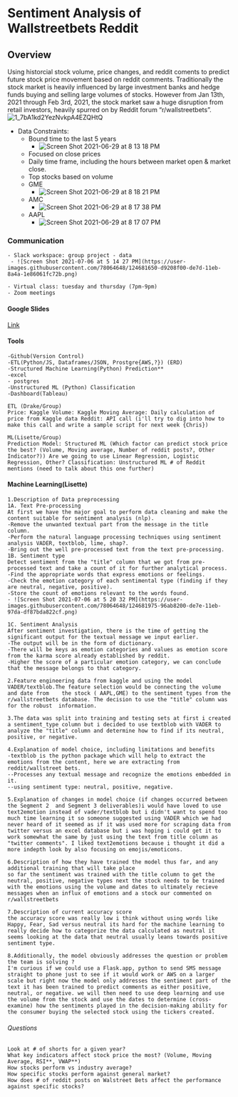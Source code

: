 # Sentiment Analysis of Wallstreetbets Reddit

## Overview
Using historcial stock volume, price changes, and reddit coments to predict future stock price movement based on reddit comments. Traditionally the stock market is heavily influenced by large investment banks and hedge funds buying and selling large volumes of stocks. However from Jan 13th, 2021 through Feb 3rd, 2021, the stock market saw a huge disruption from retail investors, heavily spurred on by Reddit forum “r/wallstreetbets”. 
![1_7bA1kd2YezNvkpA4EZQHtQ](https://user-images.githubusercontent.com/78064648/123714755-cb3e8e80-d82b-11eb-914e-7e455b0818ce.jpg)
 - Data Constraints: 
    - Bound time to the last 5 years 
      - ![Screen Shot 2021-06-29 at 8 13 18 PM](https://user-images.githubusercontent.com/78064648/123896565-a83cd900-d916-11eb-8d4c-85cdd1202b21.png)
    - Focused on close prices 
    - Daily time frame, including the hours between market open & market close.
    - Top stocks based on volume 
    - GME
      - ![Screen Shot 2021-06-29 at 8 18 21 PM](https://user-images.githubusercontent.com/78064648/123896871-403ac280-d917-11eb-967f-04b4d23eff9d.png)
    - AMC
      - ![Screen Shot 2021-06-29 at 8 17 38 PM](https://user-images.githubusercontent.com/78064648/123896994-83953100-d917-11eb-887c-f900bb304e48.png)
    - AAPL
      - ![Screen Shot 2021-06-29 at 8 17 07 PM](https://user-images.githubusercontent.com/78064648/123897017-93ad1080-d917-11eb-9d76-020ae290063f.png)


 ### Communication
    - Slack workspace: group project - data
     - ![Screen Shot 2021-07-06 at 5 14 27 PM](https://user-images.githubusercontent.com/78064648/124681650-d9208f00-de7d-11eb-8a4a-1e86061fc72b.png)

    - Virtual class: tuesday and thursday (7pm-9pm)
    - Zoom meetings
    
#### Google Slides
   [Link](https://docs.google.com/presentation/d/1XOsLk_ywS7JSwWmFjPFMf7BQVyQRQjJGoViyDx5BsoE/edit?usp=sharing)
 
#### Tools
    -Github(Version Control) 
    -ETL(Python/JS, Dataframes/JSON, Prostgre{AWS,?}) (ERD) 
    -Structured Machine Learning(Python) Prediction** 
    -excel 
    - postgres
    -Unstructured ML (Python) Classification 
    -Dashboard(Tableau)

    ETL (Drake/Group)
    Price: Kaggle Volume: Kaggle Moving Average: Daily calculation of price from Kaggle data Reddit: API call (i'll try to dig into how to make this call and write a sample script for next week {Chris})

    ML(Lisette/Group)
    Prediction Model: Structured ML (Which factor can predict stock price the best? (Volume, Moving average, Number of reddit posts?, Other Indicator?)) Are we going to use Linear Regression, Logistic Regression, Other? Classification: Unstructured ML # of Reddit mentions (need to talk about this one further)
 
 #### Machine Learning(Lisette)
    
    1.Description of Data preprocessing
    1A. Text Pre-processing
    At first we have the major goal to perform data cleaning and make the content suitable for sentiment analysis (nlp).
    -Remove the unwanted textual part from the message in the title column.
    -Perform the natural language processing techniques using sentiment analysis VADER, textblob, lime, shap?.
    -Bring out the well pre-processed text from the text pre-processing.
    1B. Sentiment type 
    Detect sentiment from the "title" column that we got from pre-processed text and take a count of it for further analytical process.
    -Find the appropriate words that express emotions or feelings.
    -Check the emotion category of each sentimental type (finding if they are neutral, negative, positive).
    -Store the count of emotions relevant to the words found.
    - ![Screen Shot 2021-07-06 at 5 20 32 PM](https://user-images.githubusercontent.com/78064648/124681975-96ab8200-de7e-11eb-97da-df87bda822cf.png)

    1C. Sentiment Analysis
    After sentiment investigation, there is the time of getting the significant output for the textual message we input earlier.
    -The output will be in the form of dictionary.
    -There will be keys as emotion categories and values as emotion score from the karma score already established by reddit.
    -Higher the score of a particular emotion category, we can conclude that the message belongs to that category.

    2.Feature engineering data from kaggle and using the model VADER/textblob.The feature selection would be connecting the volume and date from    the stock ( AAPL,GME) to the sentiment types from the r/wallstreetbets database. The decision to use the "title" column was for the robust  information.

    3.The data was split into training and testing sets at first i created a sentiment_type column but i decided to use textblob with VADER to analyze the "title" column and determine how to find if its neutral, positive, or negative.

    4.Explanation of model choice, including limitations and benefits
    -textblob is the python package which will help to extract the emotions from the content, here we are extracting from reddit/wallstreet bets.
    --Processes any textual message and recognize the emotions embedded in it.
    --using sentiment type: neutral, positive, negative.

    5.Explanation of changes in model choice (if changes occurred between the Segment 2  and Segment 3 deliverables)i would have loved to use   text2emotion instead of vader/textblob but i didn't want to spend too much time learning it so someone suggested using VADER which we had never heard of it seemed as if it was used more for scraping data from twitter versus an excel database but i was hoping i could get it to work somewhat the same by just using the text from title column as "twitter comments". I liked text2emotions because i thought it did a more indepth look by also focusing on emojis/emoticons.

    6.Description of how they have trained the model thus far, and any additional training that will take place 
    so far the sentiment was trained with the title column to get the neutral, positive, negative types next the stock needs to be trained with the emotions using the volume and dates to ultimately recieve messages when an influx of emotions and a stock our commented on r/wallstreetbets

    7.Description of current accuracy score 
    the accuracy score was really low i think without using words like Happy, Fear, Sad versus neutral its hard for the machine learning to really decide how to categorize the data calculated as neutral it seems looking at the data that neutral usually leans towards positive sentiment type.

    8.Additionally, the model obviously addresses the question or problem the team is solving ?
    I'm curious if we could use a Flask.app, python to send SMS message straight to phone just to see if it would work or AWS on a larger scale but right now the model only addresses the sentiment part of the text it has been trained to predict comments as either positive, neutral, or negative. we will then need to use deep learning and use the volume from the stock and use the dates to determine (cross-examine) how the sentiments played in the decision-making ability for the consumer buying the selected stock using the tickers created.

###### Questions
    Look at # of shorts for a given year?
    What key indicators affect stock price the most? (Volume, Moving Average, RSI**, VWAP**)
    How stocks perform vs industry average?
    How specific stocks perform against general market?
    How does # of reddit posts on Walstreet Bets affect the performance against specific stocks?
